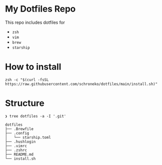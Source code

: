 # My Dotfiles Repo

This repo includes dotfiles for

- `zsh`
- `vim`
- `brew`
- `starship`

# How to install
```
zsh -c "$(curl -fsSL https://raw.githubusercontent.com/schroneko/dotfiles/main/install.sh)"
```

# Structure
```
❯ tree dotfiles -a -I '.git'    

dotfiles
├── .Brewfile
├── .config
│   └── starship.toml
├── .hushlogin
├── .vimrc
├── .zshrc
├── README.md
└── install.sh
```
